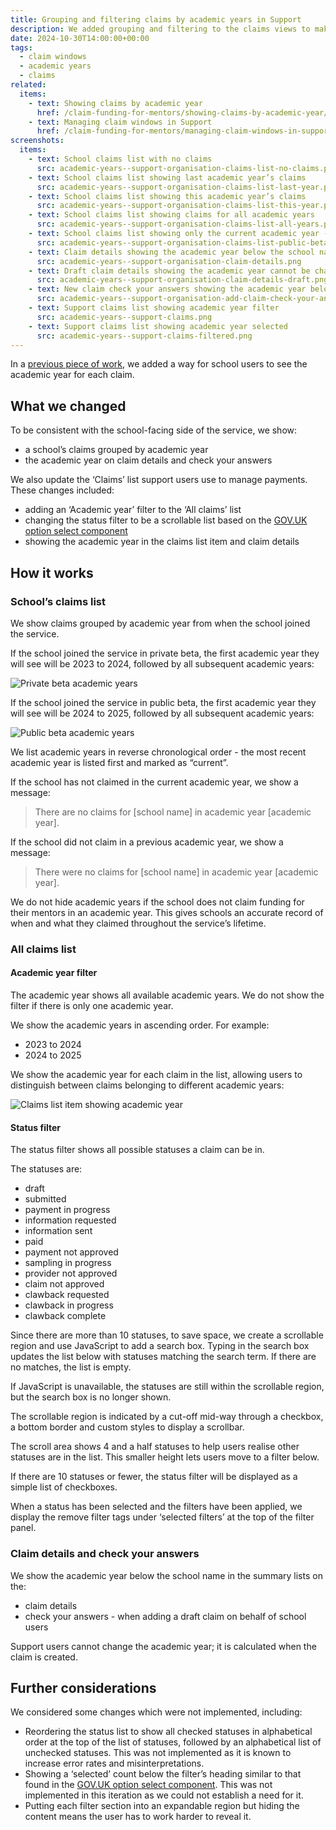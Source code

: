 ```yaml
---
title: Grouping and filtering claims by academic years in Support
description: We added grouping and filtering to the claims views to make it easier to manage claims
date: 2024-10-30T14:00:00+00:00
tags:
  - claim windows
  - academic years
  - claims
related:
  items:
    - text: Showing claims by academic year
      href: /claim-funding-for-mentors/showing-claims-by-academic-year/
    - text: Managing claim windows in Support
      href: /claim-funding-for-mentors/managing-claim-windows-in-support/
screenshots:
  items:
    - text: School claims list with no claims
      src: academic-years--support-organisation-claims-list-no-claims.png
    - text: School claims list showing last academic year’s claims
      src: academic-years--support-organisation-claims-list-last-year.png
    - text: School claims list showing this academic year’s claims
      src: academic-years--support-organisation-claims-list-this-year.png
    - text: School claims list showing claims for all academic years
      src: academic-years--support-organisation-claims-list-all-years.png
    - text: School claims list showing only the current academic year - public beta schools
      src: academic-years--support-organisation-claims-list-public-beta-school.png
    - text: Claim details showing the academic year below the school name
      src: academic-years--support-organisation-claim-details.png
    - text: Draft claim details showing the academic year cannot be changed
      src: academic-years--support-organisation-claim-details-draft.png
    - text: New claim check your answers showing the academic year below the school name
      src: academic-years--support-organisation-add-claim-check-your-answers.png
    - text: Support claims list showing academic year filter
      src: academic-years--support-claims.png
    - text: Support claims list showing academic year selected
      src: academic-years--support-claims-filtered.png
---
```


In a [previous piece of work](/claim-funding-for-mentors/showing-claims-by-academic-year/), we added a way for school users to see the academic year for each claim.

## What we changed

To be consistent with the school-facing side of the service, we show:

- a school’s claims grouped by academic year
- the academic year on claim details and check your answers

We also update the ‘Claims’ list support users use to manage payments. These changes included:

- adding an ‘Academic year’ filter to the ‘All claims’ list
- changing the status filter to be a scrollable list based on the [GOV.UK option select component](https://components.publishing.service.gov.uk/component-guide/option_select)
- showing the academic year in the claims list item and claim details

## How it works

### School’s claims list

We show claims grouped by academic year from when the school joined the service.

If the school joined the service in private beta, the first academic year they will see will be 2023 to 2024, followed by all subsequent academic years:

![Private beta academic years](academic-years--private-beta.png)

If the school joined the service in public beta, the first academic year they will see will be 2024 to 2025, followed by all subsequent academic years:

![Public beta academic years](academic-years--public-beta.png)

We list academic years in reverse chronological order - the most recent academic year is listed first and marked as “current”.

If the school has not claimed in the current academic year, we show a message:

> There are no claims for [school name] in academic year [academic year].

If the school did not claim in a previous academic year, we show a message:

> There were no claims for [school name] in academic year [academic year].

We do not hide academic years if the school does not claim funding for their mentors in an academic year. This gives schools an accurate record of when and what they claimed throughout the service’s lifetime.

### All claims list

#### Academic year filter

The academic year shows all available academic years. We do not show the filter if there is only one academic year.

We show the academic years in ascending order. For example:

- 2023 to 2024
- 2024 to 2025

We show the academic year for each claim in the list, allowing users to distinguish between claims belonging to different academic years:

![Claims list item showing academic year](academic-years--claims-list-item.png)

#### Status filter

The status filter shows all possible statuses a claim can be in.

The statuses are:

- draft
- submitted
- payment in progress
- information requested
- information sent
- paid
- payment not approved
- sampling in progress
- provider not approved
- claim not approved
- clawback requested
- clawback in progress
- clawback complete

Since there are more than 10 statuses, to save space, we create a scrollable region and use JavaScript to add a search box. Typing in the search box updates the list below with statuses matching the search term. If there are no matches, the list is empty.

If JavaScript is unavailable, the statuses are still within the scrollable region, but the search box is no longer shown.

The scrollable region is indicated by a cut-off mid-way through a checkbox, a bottom border and custom styles to display a scrollbar.

The scroll area shows 4 and a half statuses to help users realise other statuses are in the list. This smaller height lets users move to a filter below.

If there are 10 statuses or fewer, the status filter will be displayed as a simple list of checkboxes.

When a status has been selected and the filters have been applied, we display the remove filter tags under ‘selected filters’ at the top of the filter panel.

### Claim details and check your answers

We show the academic year below the school name in the summary lists on the:

- claim details
- check your answers - when adding a draft claim on behalf of school users

Support users cannot change the academic year; it is calculated when the claim is created.

## Further considerations

We considered some changes which were not implemented, including:

- Reordering the status list to show all checked statuses in alphabetical order at the top of the list of statuses, followed by an alphabetical list of unchecked statuses. This was not implemented as it is known to increase error rates and misinterpretations.
- Showing a ‘selected’ count below the filter’s heading similar to that found in the [GOV.UK option select component](https://components.publishing.service.gov.uk/component-guide/option_select). This was not implemented in this iteration as we could not establish a need for it.
- Putting each filter section into an expandable region but hiding the content means the user has to work harder to reveal it.
